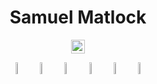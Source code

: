 <div align="center"><h1><b>Samuel Matlock</b></h1>

<img height=22px src="https://komarev.com/ghpvc/?username=samuelmatlock&label=Profile%20views&color=0e75b6&style=flat" alt="samuelmatlock"/>

<p align="center">
  <a href="http://samuelmatlock.com"><img width="7%" src="https://img.icons8.com/fluent/96/000000/domain.png" alt="website"/></a>
  <a href="https://twitter.com/samuelmatlock"><img width="7%" src="https://img.icons8.com/color/96/000000/twitter-squared.png" alt="twitter"/></a>
  <a href="https://www.youtube.com/watch?v=dQw4w9WgXcQ"><img width="7%" src="https://img.icons8.com/color/96/000000/youtube.png" alt="youtube"/></a>
  <a href="https://www.linkedin.com/in/samuelmatlock"><img width="7%" src="https://img.icons8.com/color/96/000000/linkedin.png" alt="linkedin"/></a>
  <a href="https://www.github.com/samuelmatlock"><img width="7%" src="https://img.icons8.com/color/96/000000/github.png" alt="github"/></a>
  <a href="http://samuelmatlock.com"><img width="7%" src="https://img.icons8.com/color/00/0C0C0C/resume.png" alt="resume"/></a>
</div>

